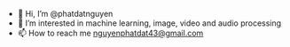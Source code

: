- 👋 Hi, I’m @phatdatnguyen
- 👀 I’m interested in machine learning, image, video and audio processing
- 📫 How to reach me nguyenphatdat43@gmail.com

